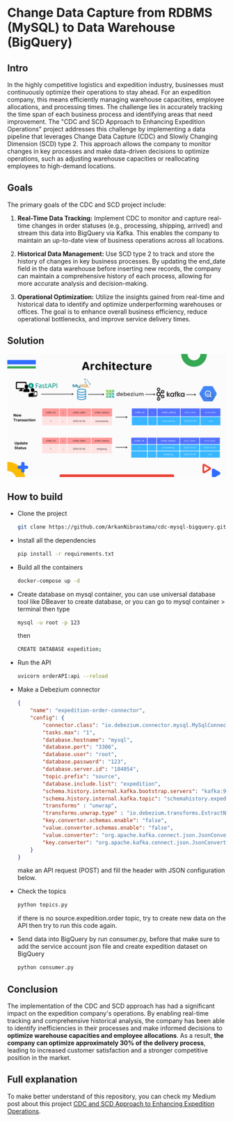 # Change Data Capture from RDBMS (MySQL) to Data Warehouse (BigQuery)

## Intro
In the highly competitive logistics and expedition industry, businesses must continuously optimize their operations to stay ahead. For an expedition company, this means efficiently managing warehouse capacities, employee allocations, and processing times. The challenge lies in accurately tracking the time span of each business process and identifying areas that need improvement. The "CDC and SCD Approach to Enhancing Expedition Operations" project addresses this challenge by implementing a data pipeline that leverages Change Data Capture (CDC) and Slowly Changing Dimension (SCD) type 2. This approach allows the company to monitor changes in key processes and make data-driven decisions to optimize operations, such as adjusting warehouse capacities or reallocating employees to high-demand locations.

## Goals
The primary goals of the CDC and SCD project include:

1. <b>Real-Time Data Tracking:</b> Implement CDC to monitor and capture real-time changes in order statuses (e.g., processing, shipping, arrived) and stream this data into BigQuery via Kafka. This enables the company to maintain an up-to-date view of business operations across all locations.

2. <b>Historical Data Management:</b> Use SCD type 2 to track and store the history of changes in key business processes. By updating the end_date field in the data warehouse before inserting new records, the company can maintain a comprehensive history of each process, allowing for more accurate analysis and decision-making.

3. <b>Operational Optimization:</b> Utilize the insights gained from real-time and historical data to identify and optimize underperforming warehouses or offices. The goal is to enhance overall business efficiency, reduce operational bottlenecks, and improve service delivery times.

## Solution
![img](src/data_architecture.png)


## How to build
- Clone the project 

    ```bash
    git clone https://github.com/ArkanNibrastama/cdc-mysql-bigquery.git
    ```
- Install all the dependencies

    ```bash
    pip install -r requirements.txt
    ```
- Build all the containers

    ```bash
    docker-compose up -d
    ```
- Create database on mysql container, you can   use universal database tool like DBeaver to create database, or you can go to mysql container > terminal then type

    ```bash
    mysql -u root -p 123
    ```
    then 

    ```bash
    CREATE DATABASE expedition;
    ```

- Run the API
    ```bash
    uvicorn orderAPI:api --reload
    ```

- Make a Debezium connector

    ```json
    {
        "name": "expedition-order-connector",  
        "config": {  
            "connector.class": "io.debezium.connector.mysql.MySqlConnector",
            "tasks.max": "1",  
            "database.hostname": "mysql",  
            "database.port": "3306",
            "database.user": "root",
            "database.password": "123",
            "database.server.id": "184054",
            "topic.prefix": "source",  
            "database.include.list": "expedition",  
            "schema.history.internal.kafka.bootstrap.servers": "kafka:9092",  
            "schema.history.internal.kafka.topic": "schemahistory.expedition",
            "transforms" : "unwrap",
            "transforms.unwrap.type" : "io.debezium.transforms.ExtractNewRecordState",
            "key.converter.schemas.enable": "false",
            "value.converter.schemas.enable": "false",
            "value.converter": "org.apache.kafka.connect.json.JsonConverter",
            "key.converter": "org.apache.kafka.connect.json.JsonConverter"
        }
    }
    ```
    make an API request (POST) and fill the header with JSON configuration below.

- Check the topics
    ```bash
    python topics.py
    ```
    if there is no source.expedition.order topic, try to create new data on the API then try to run this code again.

- Send data into BigQuery by run consumer.py, before that make sure to add the service account json file and create expedition dataset on BigQuery
    ```bash
    python consumer.py
    ```

## Conclusion
The implementation of the CDC and SCD approach has had a significant impact on the expedition company's operations. By enabling real-time tracking and comprehensive historical analysis, the company has been able to identify inefficiencies in their processes and make informed decisions to <b>optimize warehouse capacities and employee allocations</b>. As a result, <b>the company can optimize approximately 30% of the delivery process</b>, leading to increased customer satisfaction and a stronger competitive position in the market.

## Full explanation
To make better understand of this repository, you can check my Medium post about this project [CDC and SCD Approach to Enhancing Expedition Operations](https://medium.com/@arkan6040nibrastama/cdc-and-scd-approach-to-enhancing-expedition-operations-3a75256c2b74).